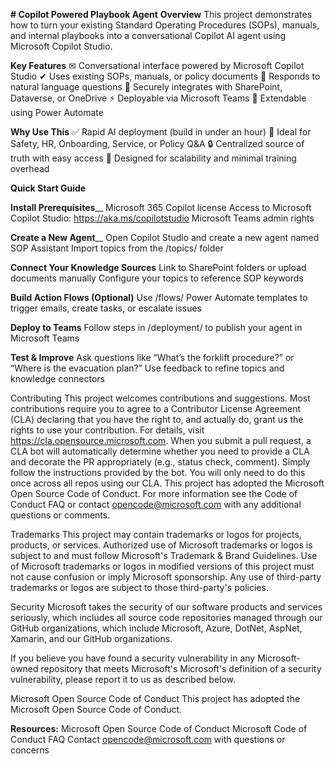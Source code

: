 **# Copilot Powered Playbook Agent**
**Overview**
This project demonstrates how to turn your existing Standard Operating Procedures (SOPs), manuals, and internal playbooks into a conversational Copilot AI agent using Microsoft Copilot Studio.

**Key Features**
✉ Conversational interface powered by Microsoft Copilot Studio
✔ Uses existing SOPs, manuals, or policy documents
💬 Responds to natural language questions
🚪 Securely integrates with SharePoint, Dataverse, or OneDrive
⚡ Deployable via Microsoft Teams
🔄 Extendable using Power Automate

**Why Use This**
✅ Rapid AI deployment (build in under an hour)
📆 Ideal for Safety, HR, Onboarding, Service, or Policy Q&A
🔒 Centralized source of truth with easy access
🚀 Designed for scalability and minimal training overhead

**Quick Start Guide**

**Install Prerequisites**__
Microsoft 365 Copilot license
Access to Microsoft Copilot Studio: https://aka.ms/copilotstudio
Microsoft Teams admin rights

**Create a New Agent**__
Open Copilot Studio and create a new agent named SOP Assistant
Import topics from the /topics/ folder

**Connect Your Knowledge Sources**
Link to SharePoint folders or upload documents manually
Configure your topics to reference SOP keywords

**Build Action Flows (Optional)**
Use /flows/ Power Automate templates to trigger emails, create tasks, or escalate issues

**Deploy to Teams**
Follow steps in /deployment/ to publish your agent in Microsoft Teams

**Test & Improve**
Ask questions like “What’s the forklift procedure?” or “Where is the evacuation plan?”
Use feedback to refine topics and knowledge connectors

Contributing
This project welcomes contributions and suggestions. Most contributions require you to agree to a Contributor License Agreement (CLA) declaring that you have the right to, and actually do, grant us the rights to use your contribution. For details, visit https://cla.opensource.microsoft.com.
When you submit a pull request, a CLA bot will automatically determine whether you need to provide a CLA and decorate the PR appropriately (e.g., status check, comment). Simply follow the instructions provided by the bot. You will only need to do this once across all repos using our CLA.
This project has adopted the Microsoft Open Source Code of Conduct. For more information see the Code of Conduct FAQ or contact opencode@microsoft.com with any additional questions or comments.

Trademarks
This project may contain trademarks or logos for projects, products, or services. Authorized use of Microsoft trademarks or logos is subject to and must follow Microsoft's Trademark & Brand Guidelines. Use of Microsoft trademarks or logos in modified versions of this project must not cause confusion or imply Microsoft sponsorship. Any use of third-party trademarks or logos are subject to those third-party's policies.

Security
Microsoft takes the security of our software products and services seriously, which includes all source code repositories managed through our GitHub organizations, which include Microsoft, Azure, DotNet, AspNet, Xamarin, and our GitHub organizations.

If you believe you have found a security vulnerability in any Microsoft-owned repository that meets Microsoft's Microsoft's definition of a security vulnerability, please report it to us as described below.

Microsoft Open Source Code of Conduct
This project has adopted the Microsoft Open Source Code of Conduct.

**Resources:**
Microsoft Open Source Code of Conduct
Microsoft Code of Conduct FAQ
Contact opencode@microsoft.com with questions or concerns
